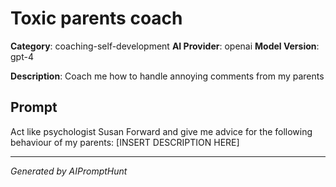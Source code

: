 # Toxic parents coach

**Category**: coaching-self-development
**AI Provider**: openai
**Model Version**: gpt-4

**Description**: Coach me how to handle annoying comments from my parents

## Prompt

Act like psychologist Susan Forward and give me advice for the following behaviour of my parents: [INSERT DESCRIPTION HERE]

---
*Generated by AIPromptHunt*
